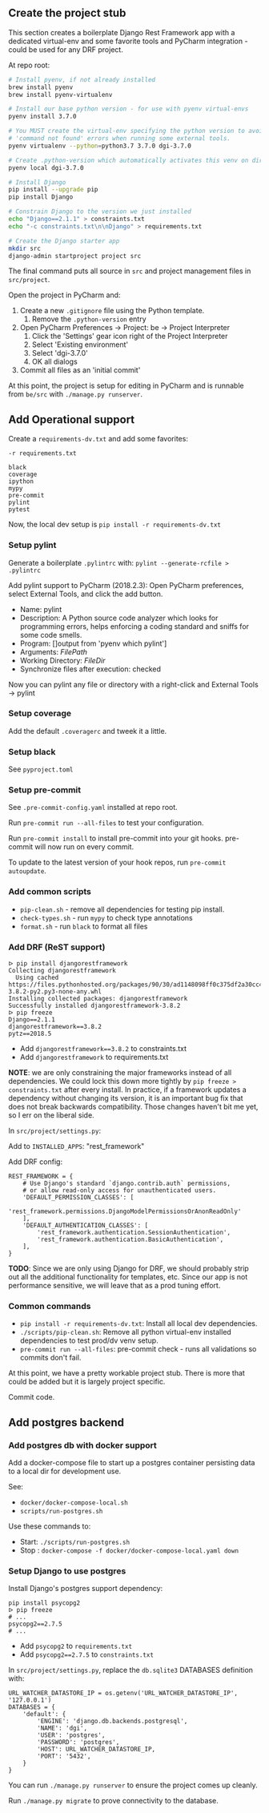 ## Create the project stub

This section creates a boilerplate Django Rest Framework app with a dedicated virtual-env and some favorite tools and PyCharm integration - could be used for any DRF project.

At repo root:

```sh
# Install pyenv, if not already installed
brew install pyenv
brew install pyenv-virtualenv

# Install our base python version - for use with pyenv virtual-envs
pyenv install 3.7.0

# You MUST create the virtual-env specifying the python version to avoid
# 'command not found' errors when running some external tools.
pyenv virtualenv --python=python3.7 3.7.0 dgi-3.7.0

# Create .python-version which automatically activates this venv on dir entry
pyenv local dgi-3.7.0

# Install Django
pip install --upgrade pip
pip install Django

# Constrain Django to the version we just installed
echo "Django==2.1.1" > constraints.txt
echo "-c constraints.txt\n\nDjango" > requirements.txt

# Create the Django starter app
mkdir src
django-admin startproject project src
```

The final command puts all source in `src` and project management files in `src/project`.

Open the project in PyCharm and:

1. Create a new `.gitignore` file using the Python template.
    1. Remove the `.python-version` entry
1. Open PyCharm Preferences -> Project: be -> Project Interpreter
    1. Click the 'Settings' gear icon right of the Project Interpreter
    1. Select 'Existing environment'
    1. Select 'dgi-3.7.0'
    1. OK all dialogs
1. Commit all files as an 'initial commit'

At this point, the project is setup for editing in PyCharm and is runnable from `be/src` with `./manage.py runserver`.

## Add Operational support

Create a `requirements-dv.txt` and add some favorites:

```
-r requirements.txt

black
coverage
ipython
mypy
pre-commit
pylint
pytest
```

Now, the local dev setup is `pip install -r requirements-dv.txt`

### Setup pylint

Generate a boilerplate `.pylintrc` with: `pylint --generate-rcfile > .pylintrc`

Add pylint support to PyCharm (2018.2.3):  Open PyCharm preferences, select External Tools, and click the add button.

* Name: pylint
* Description: A Python source code analyzer which looks for programming errors, helps enforcing a coding standard and sniffs for some code smells.
* Program: []output from 'pyenv which pylint']
* Arguments: $FilePath$
* Working Directory: $FileDir$
* Synchronize files after execution: checked

Now you can pylint any file or directory with a right-click and External Tools -> pylint

### Setup coverage

Add the default `.coveragerc` and tweek it a little.

### Setup black

See `pyproject.toml`

### Setup pre-commit

See `.pre-commit-config.yaml` installed at repo root.

Run `pre-commit run --all-files` to test your configuration.

Run `pre-commit install` to install pre-commit into your git hooks. pre-commit will now run on every commit.

To update to the latest version of your hook repos, run `pre-commit autoupdate`.

### Add common scripts

* `pip-clean.sh` - remove all dependencies for testing pip install.
* `check-types.sh` - run `mypy` to check type annotations
* `format.sh` - run `black` to format all files


### Add DRF (ReST support)

```
ᐅ pip install djangorestframework
Collecting djangorestframework
  Using cached https://files.pythonhosted.org/packages/90/30/ad1148098ff0c375df2a30cc4494ed953cf7551fc1ecec30fc951c712d20/djangorestframework-3.8.2-py2.py3-none-any.whl
Installing collected packages: djangorestframework
Successfully installed djangorestframework-3.8.2
ᐅ pip freeze
Django==2.1.1
djangorestframework==3.8.2
pytz==2018.5
```

* Add `djangorestframework==3.8.2` to constraints.txt
* Add `djangorestframework` to requirements.txt

**NOTE**: we are only constraining the major frameworks instead of all dependencies. We could lock this down more tightly by `pip freeze > constraints.txt` after every install. In practice, if a framework updates a dependency without changing its version, it is an important bug fix that does not break backwards compatibility. Those changes haven't bit me yet, so I err on the liberal side.

In `src/project/settings.py`:

Add to `INSTALLED_APPS`: "rest_framework"

Add DRF config:

```
REST_FRAMEWORK = {
    # Use Django's standard `django.contrib.auth` permissions,
    # or allow read-only access for unauthenticated users.
    'DEFAULT_PERMISSION_CLASSES': [
        'rest_framework.permissions.DjangoModelPermissionsOrAnonReadOnly'
    ],
    'DEFAULT_AUTHENTICATION_CLASSES': [
        'rest_framework.authentication.SessionAuthentication',
        'rest_framework.authentication.BasicAuthentication',
    ],
}
```

**TODO**: Since we are only using Django for DRF, we should probably strip out all the additional functionality for templates, etc. Since our app is not performance sensitive, we will leave that as a prod tuning effort.

### Common commands

* `pip install -r requirements-dv.txt`: Install all local dev dependencies.
* `./scripts/pip-clean.sh`: Remove all python virtual-env installed dependencies to test prod/dv venv setup.
* `pre-commit run --all-files`: pre-commit check - runs all validations so commits don't fail.

At this point, we have a pretty workable project stub. There is more that could be added but it is largely project specific.

Commit code.

## Add postgres backend

### Add postgres db with docker support

Add a docker-compose file to start up a postgres container persisting data to a local dir for development use.

See:

* `docker/docker-compose-local.sh`
* `scripts/run-postgres.sh`

Use these commands to:

* Start: `./scripts/run-postgres.sh`
* Stop : `docker-compose -f docker/docker-compose-local.yaml down`

### Setup Django to use postgres

Install Django's postgres support dependency:

```
pip install psycopg2
ᐅ pip freeze
# ...
psycopg2==2.7.5
# ...
```

* Add `psycopg2` to `requirements.txt`
* Add `psycopg2==2.7.5` to `constraints.txt`

In `src/project/settings.py`, replace the `db.sqlite3` DATABASES definition with:

```
URL_WATCHER_DATASTORE_IP = os.getenv('URL_WATCHER_DATASTORE_IP', '127.0.0.1')
DATABASES = {
    'default': {
        'ENGINE': 'django.db.backends.postgresql',
        'NAME': 'dgi',
        'USER': 'postgres',
        'PASSWORD': 'postgres',
        'HOST': URL_WATCHER_DATASTORE_IP,
        'PORT': '5432',
    }
}
```

You can run `./manage.py runserver` to ensure the project comes up cleanly.

Run `./manage.py migrate` to prove connectivity to the database.




